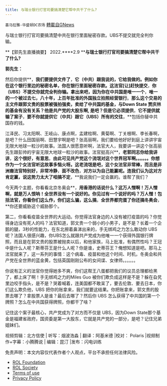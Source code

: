 ```yaml
---
title: 与瑞士银行打官司要搞清楚它帮中共干了什么?
---
```

`喜马拉雅-华盛顿DC农场` [轉載自GNews](https://gnews.org/zh-hans/2004551/)

与瑞士银行打官司要搞清楚中共在银行里面秘密存款。UBS不提交就完全判你输。

**【郭先生直播摘要】 2022.****2.9 ****与瑞士银行打官司要搞清楚它帮中共干了什么?**

**郭先生：**

然后你提供**，**我们要提供文件了**，**它（中共）跟我说的，它给我做的。例如你在这个银行里边的秘密名单，你在银行里面秘密存款。这法官[让]赶快提交**，**你（UBS）不提交你就完全判你输。拿出来吧，因为你在中共国是唯一一个**，**唯一的一个被过去七，八十年，上百年批准的外国独立拍照经营银行**。**那么这个交易的主文件跟郭文贵的股票被强拍强卖，卖给了中共国的基金，与Down State 贾庆林的基金有没有关系？他是共产党的大股东啊, 是吧？但是它必须提供**，**它不提供就输了案子**，**要不你就提供它（中共）跟它（UBS）所有的交往**，**包括你替中共国存的钱。

江泽民、习太阳啊、王岐山、康点啊，孟建柱啊、黄菊啊、丁关根啊、李长春啊，是吧？什么田国丽啊、田慧宇啊是吧？张高丽啊，我们要给他好好到庭上讲讲宇宙无限大地球一粒沙的故事。法国人很愿意听啊，法官大人，我要讲一讲这个张高丽先生跟彭帅的宇宙无限大地球一粒沙的故事。法官挺高兴**，**老郭同志你给我讲讲**，**这个很好，有意思**。**由此可见共产党这个流氓对这个世界冠军啊。。。。。。你想作为一个女法官听这故事多恼火呀。这老流氓是吧，这个女法官非常棒，而且是非洲裔法官特别好，非常冷静**，**面不改色**，**对方以为自己能赢呢。连我们认为这对方肯定赢，说这势力太大了咱搞不定**，**我说我们一定会赢的。谁帮了我们？

今天两个主题，你看看北京冬奥会**，**用香港的话说什么？这万人憎啊！万人憎啊，就是万人恨呐！全世界没有一个说好的。你见过有一个说好的吗？万人憎！包括法官，你看你们这么作，你们这么骗，这么搞**，**全世界都完蛋了你还搞冬奥会**，**你还要威胁这个威胁那个。

第二，你看看疫苗全世界的大运动。你觉得法官身边的人没有被打疫苗的吗？你觉得身边没有死人的吗？法官知道，郭文贵一个弱小的小男子，是不是？长着一个企鹅的腿，3秒的性能力，在东北擦着鼻涕出来的，手无绑鸡之力怎么敢动你 UBS呢？法国人很感兴趣，你UBS怎么就跟共产党成为他唯一一个获得外国银行牌照，而且是在郭文贵的股票被抛卖以后，和他家族，马上批准，有偶然性吗？王冠中是什么人呢？斯蒂芬王是什么人呢？你是谁，史蒂芬王？俺想知道是吧。那马上法官就来了，这一系列的事情：这个病毒、疫苗和他这个时间、时机，冬奥会和共产党在全世界的蓝金黄，包括英国刚刚公布的女间谍、女律师。。。。。。

你说有正义的法官你觉得她多不爽，你们这帮王八蛋都把我们的议员总理都给黑了，都上床了啊！手无绑鸡之力的Miles Guo 被你们欺负成这样是不是？躲在旮旯里边咬手指头，是不是？哭着喊着，连美国都不敢呆了，要去伦敦、要去日本，你们这么欺负他，UBS 把你的账拿来，我们就要这结果。你把账拿来，郭文贵的股票去哪了？拿股票人是谁？最后去哪了？然后你 UBS 怎么获得了中共国的第一个牌照？怎么在中共国获得牌照，你都干了啥？

记住这个案子最核心，共产党成为了对方而不仅是 UBS，因为Down State那个基金是福建省政府，国资委是第一大股东，它就是共产党的一部分，是吧？记住兄弟姐妹们。

视频剪辑：北方信使 | 听写：烟波浩淼 | 翻译：阿基米德 |校对： Polaris |视频制作+字幕：小腾腾说 | 编辑：昆汀 |发布：闪电训练

 

免责声明：本文内容仅代表作者个人观点，平台不承担任何法律风险。

- [ROL Foundation](https://rolfoundation.org/)
- [ROL Society](https://rolsociety.org/)
- [Terms of use](https://gnews.org/terms-of-use-3/)
- [Privacy Policy](https://gnews.org/privacy-policy/)
